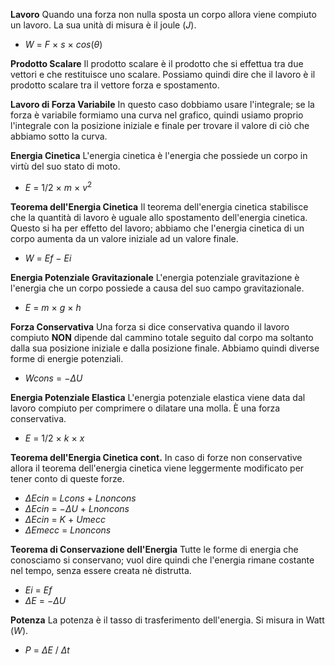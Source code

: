 **Lavoro**
Quando una forza non nulla sposta un corpo allora viene compiuto un lavoro. La sua unità di misura è il joule $(J)$.
- $W$ $=$ $F$ $×$ $s$ $×$ $cos(θ)$

**Prodotto Scalare**
Il prodotto scalare è il prodotto che si effettua tra due vettori e che restituisce uno scalare. Possiamo quindi dire che il lavoro è il prodotto scalare tra il vettore forza e spostamento.

**Lavoro di Forza Variabile**
In questo caso dobbiamo usare l'integrale; se la forza è variabile formiamo una curva nel grafico, quindi usiamo proprio l'integrale con la posizione iniziale e finale per trovare il valore di ciò che abbiamo sotto la curva.

**Energia Cinetica**
L'energia cinetica è l'energia che possiede un corpo in virtù del suo stato di moto.
- $E$ $=$ $1/2$ $×$ $m$ $×$ $v^2$

**Teorema dell'Energia Cinetica**
Il teorema dell'energia cinetica stabilisce che la quantità di lavoro è uguale allo spostamento dell'energia cinetica. Questo si ha per effetto del lavoro; abbiamo che l'energia cinetica di un corpo aumenta da un valore iniziale ad un valore finale.
- $W$ $=$ $Ef$ $-$ $Ei$ 

**Energia Potenziale Gravitazionale**
L'energia potenziale gravitazione è l'energia che un corpo possiede a causa del suo campo gravitazionale.
- $E$ $=$ $m$ $×$ $g$ $×$ $h$

**Forza Conservativa**
Una forza si dice conservativa quando il lavoro compiuto **NON** dipende dal cammino totale seguito dal corpo ma soltanto dalla sua posizione iniziale e dalla posizione finale. Abbiamo quindi diverse forme di energie potenziali.
- $Wcons$ $=$ $-ΔU$

**Energia Potenziale Elastica**
L'energia potenziale elastica viene data dal lavoro compiuto per comprimere o dilatare una molla. È una forza conservativa.
- $E$ $=$ $1/2$ $×$ $k$ $×$ $x$

**Teorema dell'Energia Cinetica cont.**
In caso di forze non conservative allora il teorema dell'energia cinetica viene leggermente modificato per tener conto di queste forze.
- $ΔEcin$ $=$ $Lcons$ $+$ $Lnoncons$
- $ΔEcin$ $=$ $-ΔU$ $+$ $Lnoncons$
- $ΔEcin$ $=$ $K$ $+$ $Umecc$
- $ΔEmecc$ $=$ $Lnoncons$

**Teorema di Conservazione dell'Energia**
Tutte le forme di energia che conosciamo si conservano; vuol dire quindi che l'energia rimane costante nel tempo, senza essere creata nè distrutta.
- $Ei$ $=$ $Ef$
- $ΔE$ $=$ $-ΔU$

**Potenza**
La potenza è il tasso di trasferimento dell'energia. Si misura in Watt $(W)$.
- $P$ $=$ $ΔE$ $/$ $Δt$